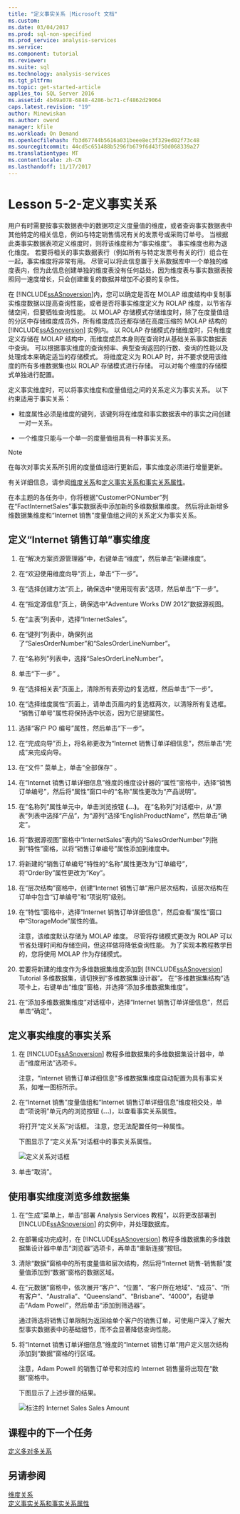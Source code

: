 ```yaml
---
title: "定义事实关系 |Microsoft 文档"
ms.custom: 
ms.date: 03/04/2017
ms.prod: sql-non-specified
ms.prod_service: analysis-services
ms.service: 
ms.component: tutorial
ms.reviewer: 
ms.suite: sql
ms.technology: analysis-services
ms.tgt_pltfrm: 
ms.topic: get-started-article
applies_to: SQL Server 2016
ms.assetid: 4b49a078-6848-4286-bc71-cf4862d29064
caps.latest.revision: "19"
author: Minewiskan
ms.author: owend
manager: kfile
ms.workload: On Demand
ms.openlocfilehash: fb3d67744b5616a031beee8ec3f329ed02f73c48
ms.sourcegitcommit: 44cd5c651488b5296fb679f6d43f50d068339a27
ms.translationtype: MT
ms.contentlocale: zh-CN
ms.lasthandoff: 11/17/2017
---
```

# <a name="lesson-5-2---defining-a-fact-relationship"></a>Lesson 5-2-定义事实关系
用户有时需要按事实数据表中的数据项定义度量值的维度，或者查询事实数据表中其他特定的相关信息，例如与特定销售情况有关的发票号或采购订单号。 当根据此类事实数据表项定义维度时，则将该维度称为“事实维度”。 事实维度也称为退化维度。 若要将相关的事实数据表行（例如所有与特定发票号有关的行）组合在一起，事实维度将非常有用。 尽管可以将此信息置于关系数据库中一个单独的维度表内，但为此信息创建单独的维度表没有任何益处，因为维度表与事实数据表按照同一速度增长，只会创建重复的数据并增加不必要的复杂性。  
  
在 [!INCLUDE[ssASnoversion](../includes/ssasnoversion-md.md)]内，您可以确定是否在 MOLAP 维度结构中复制事实维度数据以提高查询性能，或者是否将事实维度定义为 ROLAP 维度，以节省存储空间，但要牺牲查询性能。 以 MOLAP 存储模式存储维度时，除了在度量值组的分区中存储维度成员外，所有维度成员还都存储在高度压缩的 MOLAP 结构的 [!INCLUDE[ssASnoversion](../includes/ssasnoversion-md.md)] 实例内。 以 ROLAP 存储模式存储维度时，只有维度定义存储在 MOLAP 结构中，而维度成员本身则在查询时从基础关系事实数据表中查询。 可以根据事实维度的查询频率、典型查询返回的行数、查询的性能以及处理成本来确定适当的存储模式。 将维度定义为 ROLAP 时，并不要求使用该维度的所有多维数据集也以 ROLAP 存储模式进行存储。 可以对每个维度的存储模式单独进行配置。  
  
定义事实维度时，可以将事实维度和度量值组之间的关系定义为事实关系。 以下约束适用于事实关系：  
  
-   粒度属性必须是维度的键列，该键列将在维度和事实数据表中的事实之间创建一对一关系。  
  
-   一个维度只能与一个单一的度量值组具有一种事实关系。  
  
> [!NOTE]  
> 在每次对事实关系所引用的度量值组进行更新后，事实维度必须进行增量更新。  
  
有关详细信息，请参阅[维度关系](../analysis-services/multidimensional-models-olap-logical-cube-objects/dimension-relationships.md)和[定义事实关系和事实关系属性](../analysis-services/multidimensional-models/define-a-fact-relationship-and-fact-relationship-properties.md)。  
  
在本主题的各任务中，你将根据“CustomerPONumber”列在“FactInternetSales”事实数据表中添加新的多维数据集维度。 然后将此新增多维数据集维度和“Internet 销售”度量值组之间的关系定义为事实关系。  
  
## <a name="defining-the-internet-sales-orders-fact-dimension"></a>定义“Internet 销售订单”事实维度  
  
1.  在“解决方案资源管理器”中，右键单击“维度”，然后单击“新建维度”。  
  
2.  在“欢迎使用维度向导”页上，单击“下一步”。  
  
3.  在“选择创建方法”页上，确保选中“使用现有表”选项，然后单击“下一步”。  
  
4.  在“指定源信息”页上，确保选中“Adventure Works DW 2012”数据源视图。  
  
5.  在“主表”列表中，选择“InternetSales”。  
  
6.  在“键列”列表中，确保列出了“SalesOrderNumber”和“SalesOrderLineNumber”。  
  
7.  在“名称列”列表中，选择“SalesOrderLineNumber”。  
  
8.  单击“下一步” 。  
  
9. 在“选择相关表”页面上，清除所有表旁边的复选框，然后单击“下一步”。  
  
10. 在“选择维度属性”页面上，请单击页眉内的复选框两次，以清除所有复选框。 “销售订单号”属性将保持选中状态，因为它是键属性。  
  
11. 选择“客户 PO 编号”属性，然后单击“下一步”。  
  
12. 在“完成向导”页上，将名称更改为“Internet 销售订单详细信息”，然后单击“完成”来完成向导。  
  
13. 在“文件”  菜单上，单击“全部保存” 。  
  
14. 在“Internet 销售订单详细信息”维度的维度设计器的“属性”窗格中，选择“销售订单编号”，然后将“属性”窗口中的“名称”属性更改为“产品说明”。  
  
15. 在“名称列”属性单元中，单击浏览按钮 **(…)**。 在“名称列”对话框中，从“源表”列表中选择“产品”，为“源列”选择“EnglishProductName”，然后单击“确定”。  
  
16. 将“数据源视图”窗格中“InternetSales”表内的“SalesOrderNumber”列拖到“特性”窗格，以将“销售订单编号”属性添加到维度中。  
  
17. 将新建的“销售订单编号”特性的“名称”属性更改为“订单编号”，将“OrderBy”属性更改为“Key”。  
  
18. 在“层次结构”窗格中，创建“Internet 销售订单”用户层次结构，该层次结构在订单中包含“订单编号”和“项说明”级别。  
  
19. 在“特性”窗格中，选择“Internet 销售订单详细信息”，然后查看“属性”窗口中“StorageMode”属性的值。  
  
    注意，该维度默认存储为 MOLAP 维度。 尽管将存储模式更改为 ROLAP 可以节省处理时间和存储空间，但这样做将降低查询性能。 为了实现本教程教学目的，您将使用 MOLAP 作为存储模式。  
  
20. 若要将新建的维度作为多维数据集维度添加到 [!INCLUDE[ssASnoversion](../includes/ssasnoversion-md.md)] Tutorial 多维数据集，请切换到“多维数据集设计器”。 在“多维数据集结构”选项卡上，右键单击“维度”窗格，并选择“添加多维数据集维度”。  
  
21. 在“添加多维数据集维度”对话框中，选择“Internet 销售订单详细信息”，然后单击“确定”。  
  
## <a name="defining-a-fact-relationship-for-the-fact-dimension"></a>定义事实维度的事实关系  
  
1.  在 [!INCLUDE[ssASnoversion](../includes/ssasnoversion-md.md)] 教程多维数据集的多维数据集设计器中，单击“维度用法”选项卡。  
  
    注意，“Internet 销售订单详细信息”多维数据集维度自动配置为具有事实关系，如唯一图标所示。  
  
2.  在“Internet 销售”度量值组和“Internet 销售订单详细信息”维度相交处，单击“项说明”单元内的浏览按钮 (**…**)，以查看事实关系属性。  
  
    将打开“定义关系”对话框。 注意，您无法配置任何一种属性。  
  
    下图显示了“定义关系”对话框中的事实关系属性。  
  
    ![定义关系对话框](../analysis-services/media/l5-factrelationship-2.gif "定义关系对话框中")  
  
3.  单击“取消”。  
  
## <a name="browsing-the-cube-by-using-the-fact-dimension"></a>使用事实维度浏览多维数据集  
  
1.  在“生成”菜单上，单击“部署 Analysis Services 教程”，以将更改部署到 [!INCLUDE[ssASnoversion](../includes/ssasnoversion-md.md)] 的实例中，并处理数据库。  
  
2.  在部署成功完成时，在 [!INCLUDE[ssASnoversion](../includes/ssasnoversion-md.md)] 教程多维数据集的多维数据集设计器中单击“浏览器”选项卡，再单击“重新连接”按钮。  
  
3.  清除“数据”窗格中的所有度量值和层次结构，然后将“Internet 销售-销售额”度量值添加到“数据”窗格的数据区域。  
  
4.  在“元数据”窗格中，依次展开“客户”、“位置”、“客户所在地域”、“成员”、“所有客户”、“Australia”、“Queensland”、“Brisbane”、“4000”，右键单击“Adam Powell”，然后单击“添加到筛选器”。  
  
    通过筛选将销售订单限制为返回给单个客户的销售订单，可使用户深入了解大型事实数据表中的基础细节，而不会显著降低查询性能。  
  
5.  将“Internet 销售订单详细信息”维度的“Internet 销售订单”用户定义层次结构添加到“数据”窗格的行区域。  
  
    注意，Adam Powell 的销售订单号和对应的 Internet 销售量将出现在“数据”窗格中。  
  
    下图显示了上述步骤的结果。  
  
    ![标注的 Internet Sales Sales Amount](../analysis-services/media/l5-factrelationship-3.gif "标注的 Internet Sales Sales Amount")  
  
## <a name="next-task-in-lesson"></a>课程中的下一个任务  
[定义多对多关系](../analysis-services/lesson-5-3-defining-a-many-to-many-relationship.md)  
  
## <a name="see-also"></a>另请参阅  
[维度关系](../analysis-services/multidimensional-models-olap-logical-cube-objects/dimension-relationships.md)  
[定义事实关系和事实关系属性](../analysis-services/multidimensional-models/define-a-fact-relationship-and-fact-relationship-properties.md)  
  
  
  

